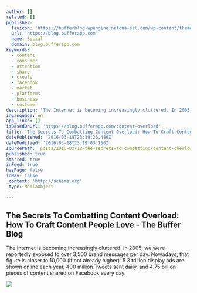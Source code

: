 ```yaml
---
author: []
related: []
publisher:
  favicon: 'https://bufferblog-wpengine.netdna-ssl.com/wp-content/themes/buffer-base/favicon.png'
  url: 'https://blog.bufferapp.com'
  name: Social
  domain: blog.bufferapp.com
keywords:
  - content
  - consumer
  - attention
  - share
  - create
  - facebook
  - market
  - platforms
  - business
  - customer
description: 'The Internet is becoming increasingly cluttered. In 2005, we were reportedly exposed to over 3,500 brand messages per day. Nowadays, that figure is closer to 10,000 (if not already higher). 5.3 trillion display ads are shown online each year, 400 million Tweets sent daily, and 4.75 billion pieces of content shared on Facebook every day.'
inLanguage: en
app_links: []
isBasedOnUrl: 'https://blog.bufferapp.com/content-overload'
title: 'The Secrets To Combatting Content Overload: How To Craft Content People Love - The Buffer Blog'
datePublished: '2016-03-18T23:19:26.486Z'
dateModified: '2016-03-18T23:19:03.150Z'
sourcePath: _posts/2016-03-18-the-secrets-to-combatting-content-overload-how-to-craft-con.md
published: true
starred: true
inFeed: true
hasPage: false
inNav: false
_context: 'http://schema.org'
_type: MediaObject

---
```

<article style=""><h1>The Secrets To Combatting Content Overload: How To Craft Content People Love - The Buffer Blog</h1><p>The Internet is becoming increasingly cluttered. In 2005, we were reportedly exposed to over 3,500 brand messages per day. Nowadays, that figure is closer to 10,000 (if not already higher). 5.3 trillion display ads are shown online each year, 400 million Tweets sent daily, and 4.75 billion pieces of content shared on Facebook every day.</p><img src="https://blog.bufferapp.com/wp-content/uploads/2016/01/crowd-unsplash.jpg" /></article>